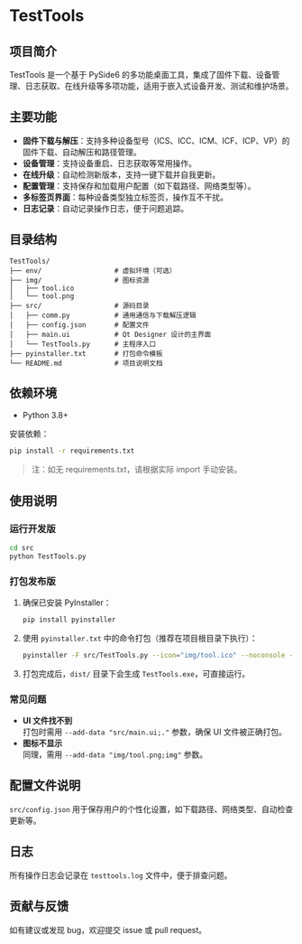 # TestTools

## 项目简介

TestTools 是一个基于 PySide6 的多功能桌面工具，集成了固件下载、设备管理、日志获取、在线升级等多项功能，适用于嵌入式设备开发、测试和维护场景。

## 主要功能

- **固件下载与解压**：支持多种设备型号（ICS、ICC、ICM、ICF、ICP、VP）的固件下载、自动解压和路径管理。
- **设备管理**：支持设备重启、日志获取等常用操作。
- **在线升级**：自动检测新版本，支持一键下载并自我更新。
- **配置管理**：支持保存和加载用户配置（如下载路径、网络类型等）。
- **多标签页界面**：每种设备类型独立标签页，操作互不干扰。
- **日志记录**：自动记录操作日志，便于问题追踪。

## 目录结构

```
TestTools/
├── env/                  # 虚拟环境（可选）
├── img/                  # 图标资源
│   ├── tool.ico
│   └── tool.png
├── src/                  # 源码目录
│   ├── comm.py           # 通用通信与下载解压逻辑
│   ├── config.json       # 配置文件
│   ├── main.ui           # Qt Designer 设计的主界面
│   └── TestTools.py      # 主程序入口
├── pyinstaller.txt       # 打包命令模板
└── README.md             # 项目说明文档
```

## 依赖环境

- Python 3.8+

安装依赖：
```bash
pip install -r requirements.txt
```
> 注：如无 requirements.txt，请根据实际 import 手动安装。

## 使用说明

### 运行开发版

```bash
cd src
python TestTools.py
```

### 打包发布版

1. 确保已安装 PyInstaller：
   ```bash
   pip install pyinstaller
   ```
2. 使用 `pyinstaller.txt` 中的命令打包（推荐在项目根目录下执行）：
   ```bash
   pyinstaller -F src/TestTools.py --icon="img/tool.ico" --noconsole --add-data "src/main.ui;." --add-data "img/tool.png;img"
   ```
3. 打包完成后，`dist/` 目录下会生成 `TestTools.exe`，可直接运行。

### 常见问题

- **UI 文件找不到**  
  打包时需用 `--add-data "src/main.ui;."` 参数，确保 UI 文件被正确打包。
- **图标不显示**  
  同理，需用 `--add-data "img/tool.png;img"` 参数。


## 配置文件说明

`src/config.json` 用于保存用户的个性化设置，如下载路径、网络类型、自动检查更新等。

## 日志

所有操作日志会记录在 `testtools.log` 文件中，便于排查问题。

## 贡献与反馈

如有建议或发现 bug，欢迎提交 issue 或 pull request。